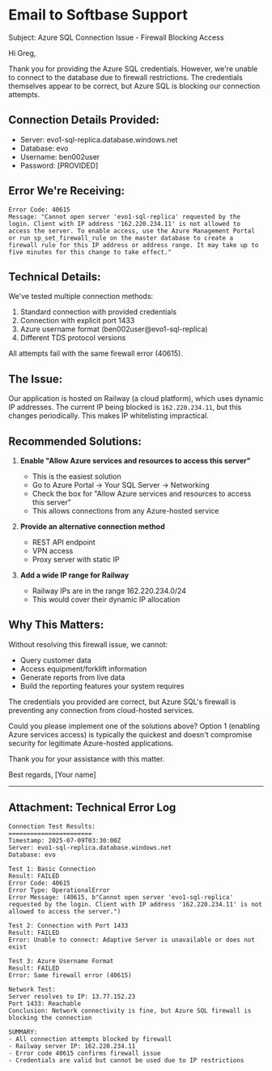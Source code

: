 # Email to Softbase Support

Subject: Azure SQL Connection Issue - Firewall Blocking Access

Hi Greg,

Thank you for providing the Azure SQL credentials. However, we're unable to connect to the database due to firewall restrictions. The credentials themselves appear to be correct, but Azure SQL is blocking our connection attempts.

## Connection Details Provided:
- Server: evo1-sql-replica.database.windows.net
- Database: evo
- Username: ben002user
- Password: [PROVIDED]

## Error We're Receiving:

```
Error Code: 40615
Message: "Cannot open server 'evo1-sql-replica' requested by the login. Client with IP address '162.220.234.11' is not allowed to access the server. To enable access, use the Azure Management Portal or run sp_set_firewall_rule on the master database to create a firewall rule for this IP address or address range. It may take up to five minutes for this change to take effect."
```

## Technical Details:

We've tested multiple connection methods:
1. Standard connection with provided credentials
2. Connection with explicit port 1433
3. Azure username format (ben002user@evo1-sql-replica)
4. Different TDS protocol versions

All attempts fail with the same firewall error (40615).

## The Issue:

Our application is hosted on Railway (a cloud platform), which uses dynamic IP addresses. The current IP being blocked is `162.220.234.11`, but this changes periodically. This makes IP whitelisting impractical.

## Recommended Solutions:

1. **Enable "Allow Azure services and resources to access this server"**
   - This is the easiest solution
   - Go to Azure Portal → Your SQL Server → Networking
   - Check the box for "Allow Azure services and resources to access this server"
   - This allows connections from any Azure-hosted service

2. **Provide an alternative connection method**
   - REST API endpoint
   - VPN access
   - Proxy server with static IP

3. **Add a wide IP range for Railway**
   - Railway IPs are in the range 162.220.234.0/24
   - This would cover their dynamic IP allocation

## Why This Matters:

Without resolving this firewall issue, we cannot:
- Query customer data
- Access equipment/forklift information
- Generate reports from live data
- Build the reporting features your system requires

The credentials you provided are correct, but Azure SQL's firewall is preventing any connection from cloud-hosted services.

Could you please implement one of the solutions above? Option 1 (enabling Azure services access) is typically the quickest and doesn't compromise security for legitimate Azure-hosted applications.

Thank you for your assistance with this matter.

Best regards,
[Your name]

---

## Attachment: Technical Error Log

```
Connection Test Results:
=======================
Timestamp: 2025-07-09T03:30:00Z
Server: evo1-sql-replica.database.windows.net
Database: evo

Test 1: Basic Connection
Result: FAILED
Error Code: 40615
Error Type: OperationalError
Error Message: (40615, b"Cannot open server 'evo1-sql-replica' requested by the login. Client with IP address '162.220.234.11' is not allowed to access the server.")

Test 2: Connection with Port 1433
Result: FAILED
Error: Unable to connect: Adaptive Server is unavailable or does not exist

Test 3: Azure Username Format
Result: FAILED
Error: Same firewall error (40615)

Network Test:
Server resolves to IP: 13.77.152.23
Port 1433: Reachable
Conclusion: Network connectivity is fine, but Azure SQL firewall is blocking the connection

SUMMARY:
- All connection attempts blocked by firewall
- Railway server IP: 162.220.234.11
- Error code 40615 confirms firewall issue
- Credentials are valid but cannot be used due to IP restrictions
```